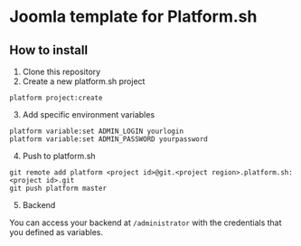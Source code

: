 # Joomla template for Platform.sh

## How to install

1. Clone this repository
2. Create a new platform.sh project

```
platform project:create
```

3. Add specific environment variables

```
platform variable:set ADMIN_LOGIN yourlogin
platform variable:set ADMIN_PASSWORD yourpassword
```

4. Push to platform.sh

```
git remote add platform <project id>@git.<project region>.platform.sh:<project id>.git
git push platform master
```

5. Backend

You can access your backend at `/administrator` with the credentials that you defined as variables.

